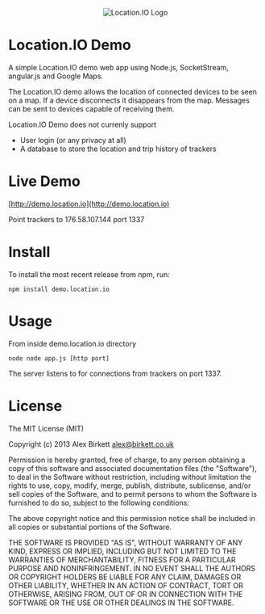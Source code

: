 <p align="center">
  <img src="http://location.io/wp-content/themes/responsive-location/images/logo.jpg" alt="Location.IO Logo"/>
</p>

Location.IO Demo
================

A simple Location.IO demo web app using Node.js, SocketStream, angular.js and Google Maps. 

The Location.IO demo allows the location of connected devices to be seen on a map. If a device disconnects it disappears from the map. Messages can be sent to devices capable of receiving them.

Location.IO Demo does not currenly support
- User login (or any privacy at all)
- A database to store the location and trip history of trackers


Live Demo
===============
[http://demo.location.io](http://demo.location.io)

Point trackers to 176.58.107.144 port 1337


Install
=======

To install the most recent release from npm, run:

    npm install demo.location.io
    
Usage
=====

From inside demo.location.io directory
    
    node node app.js [http port]
    
The server listens to for connections from trackers on port 1337.

License
=====
The MIT License (MIT)

Copyright (c) 2013 Alex Birkett <alex@birkett.co.uk>

Permission is hereby granted, free of charge, to any person obtaining a copy
of this software and associated documentation files (the "Software"), to deal
in the Software without restriction, including without limitation the rights
to use, copy, modify, merge, publish, distribute, sublicense, and/or sell
copies of the Software, and to permit persons to whom the Software is
furnished to do so, subject to the following conditions:

The above copyright notice and this permission notice shall be included in
all copies or substantial portions of the Software.

THE SOFTWARE IS PROVIDED "AS IS", WITHOUT WARRANTY OF ANY KIND, EXPRESS OR
IMPLIED, INCLUDING BUT NOT LIMITED TO THE WARRANTIES OF MERCHANTABILITY,
FITNESS FOR A PARTICULAR PURPOSE AND NONINFRINGEMENT. IN NO EVENT SHALL THE
AUTHORS OR COPYRIGHT HOLDERS BE LIABLE FOR ANY CLAIM, DAMAGES OR OTHER
LIABILITY, WHETHER IN AN ACTION OF CONTRACT, TORT OR OTHERWISE, ARISING FROM,
OUT OF OR IN CONNECTION WITH THE SOFTWARE OR THE USE OR OTHER DEALINGS IN
THE SOFTWARE.
